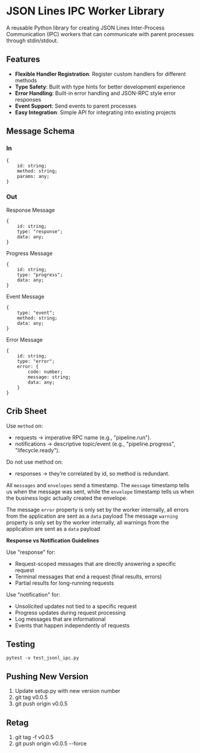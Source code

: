 # JSON Lines IPC Worker Library

A reusable Python library for creating JSON Lines Inter-Process Communication (IPC) workers that can communicate with parent processes through stdin/stdout.

## Features

- **Flexible Handler Registration**: Register custom handlers for different methods
- **Type Safety**: Built with type hints for better development experience
- **Error Handling**: Built-in error handling and JSON-RPC style error responses
- **Event Support**: Send events to parent processes
- **Easy Integration**: Simple API for integrating into existing projects

## Message Schema

### In

```
{
    id: string;
    method: string;
    params: any;
}
```

### Out

Response Message

```
{
    id: string;
    type: "response";
    data: any;
}
```

Progress Message

```
{
    id: string;
    type: "progress";
    data: any;
}
```

Event Message

```
{
    type: "event";
    method: string;
    data: any;
}
```

Error Message

```
{
    id: string;
    type: "error";
    error: {
        code: number;
        message: string;
        data: any;
    }
}

```

## Crib Sheet

Use `method` on:

- requests → imperative RPC name (e.g., "pipeline.run").
- notifications → descriptive topic/event (e.g., "pipeline.progress", "lifecycle.ready").

Do not use method on:

- responses → they’re correlated by id, so method is redundant.

All `messages` and `envelopes` send a timestamp. The `message` timestamp tells us when the message was sent, while the `envelope` timestamp tells us when
the business logic actually created the envelope.

The message `error` property is only set by the worker internally, all errors from the application are sent as a `data` payload
The message `warning` property is only set by the worker internally, all warnings from the application are sent as a `data` payload

**Response vs Notification Guidelines**

Use "response" for:

- Request-scoped messages that are directly answering a specific request
- Terminal messages that end a request (final results, errors)
- Partial results for long-running requests

Use "notification" for:

- Unsolicited updates not tied to a specific request
- Progress updates during request processing
- Log messages that are informational
- Events that happen independently of requests

## Testing

`pytest -v test_jsonl_ipc.py`

## Pushing New Version

1. Update setup.py with new version number
2. git tag v0.0.5
3. git push origin v0.0.5

## Retag

1. git tag -f v0.0.5
2. git push origin v0.0.5 --force
